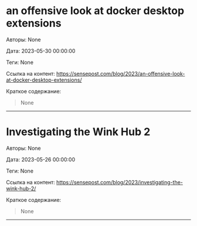 # an offensive look at docker desktop extensions

Авторы: 
None

Дата: 
2023-05-30 00:00:00

Теги: 
None

Ссылка на контент: 
https://sensepost.com/blog/2023/an-offensive-look-at-docker-desktop-extensions/

Краткое содержание: 

<blockquote>
None<br> 
</blockquote>

---

# Investigating the Wink Hub 2

Авторы: 
None

Дата: 
2023-05-26 00:00:00

Теги: 
None

Ссылка на контент: 
https://sensepost.com/blog/2023/investigating-the-wink-hub-2/

Краткое содержание: 

<blockquote>
None<br> 
</blockquote>

---

